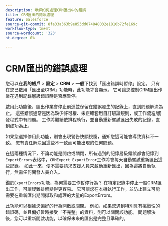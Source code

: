 ```yaml
---
description: 瞭解如何處理CRM匯出中的錯誤
title: CRM匯出的錯誤處理
feature: Salesforce
source-git-commit: 8fa33a363b9e853dd074848032e1810b72fe169c
workflow-type: tm+mt
source-wordcount: '323'
ht-degree: 0%

---
```


# CRM匯出的錯誤處理

您可以在&#x200B;**我的帳戶** > **設定** > **CRM** > **一般**&#x200B;下找到「匯出錯誤時暫停」設定。 只有在您已啟用「匯出至CRM」功能時，此功能才會顯示。 它可讓您控制CRM匯出作業在遇到記錄層級錯誤時是否應暫停。

啟用此功能後，匯出作業會停止前進並保留在錯誤發生的記錄上，直到問題解決為止。 這些錯誤通常是因為缺少許可權、未正確套用自訂驗證規則，或工作流程/觸發程式中有問題。 工作將繼續依排程執行，並自動重新嘗試匯出失敗的記錄，直到成功為止。

如果您選擇停用此功能，則會出現警告快顯視窗，通知您這可能會導致資料不一致。 您有責任解決因這些不一致而可能出現的任何問題。

在這兩種情況下，不論功能是開啟或關閉，所有遇到的記錄層級錯誤都會記錄到`ExportErrors`表格中，`CRMExport_ExportError`工作將會每天自動嘗試重新匯出這些記錄。 如此一來，便不需要請求支援人員來啟動重新匯出，因為這將自動執行，無需任何開發人員介入。

鑑於`ExportErrors`功能，為何需要工作暫停行為？ 在特定記錄中停止一般CRM匯出工作，可讓疑難排解變得更容易。 它可讓您在本機執行工作，並防止建立可能需要在重新匯出期間擷取和處理的大量的ExportErrors。

此功能可以根據您偏好的行為開啟或關閉。 例如，如果您遇到特別具有挑戰性的錯誤碼，並且偏好暫時接受「不完整」的資料，則可以關閉該功能。 問題解決後，您可以重新開啟功能，以確保未來的匯出是完整且準確的。
